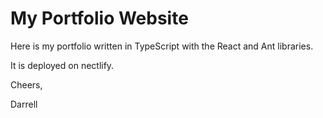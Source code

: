 # My Portfolio Website

Here is my portfolio written in TypeScript with the React and Ant libraries. 

It is deployed on nectlify.

Cheers,

Darrell
